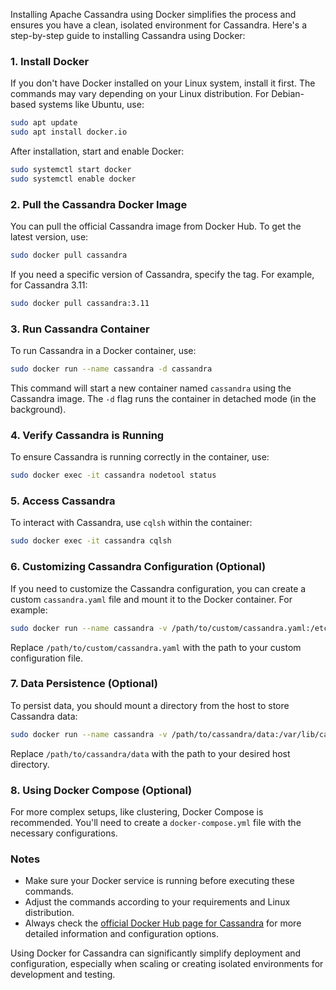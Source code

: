Installing Apache Cassandra using Docker simplifies the process and ensures you have a clean, isolated environment for Cassandra. Here's a step-by-step guide to installing Cassandra using Docker:

### 1. Install Docker
If you don't have Docker installed on your Linux system, install it first. The commands may vary depending on your Linux distribution. For Debian-based systems like Ubuntu, use:

```bash
sudo apt update
sudo apt install docker.io
```

After installation, start and enable Docker:

```bash
sudo systemctl start docker
sudo systemctl enable docker
```

### 2. Pull the Cassandra Docker Image
You can pull the official Cassandra image from Docker Hub. To get the latest version, use:

```bash
sudo docker pull cassandra
```

If you need a specific version of Cassandra, specify the tag. For example, for Cassandra 3.11:

```bash
sudo docker pull cassandra:3.11
```

### 3. Run Cassandra Container
To run Cassandra in a Docker container, use:

```bash
sudo docker run --name cassandra -d cassandra
```

This command will start a new container named `cassandra` using the Cassandra image. The `-d` flag runs the container in detached mode (in the background).

### 4. Verify Cassandra is Running
To ensure Cassandra is running correctly in the container, use:

```bash
sudo docker exec -it cassandra nodetool status
```

### 5. Access Cassandra
To interact with Cassandra, use `cqlsh` within the container:

```bash
sudo docker exec -it cassandra cqlsh
```

### 6. Customizing Cassandra Configuration (Optional)
If you need to customize the Cassandra configuration, you can create a custom `cassandra.yaml` file and mount it to the Docker container. For example:

```bash
sudo docker run --name cassandra -v /path/to/custom/cassandra.yaml:/etc/cassandra/cassandra.yaml -d cassandra
```

Replace `/path/to/custom/cassandra.yaml` with the path to your custom configuration file.

### 7. Data Persistence (Optional)
To persist data, you should mount a directory from the host to store Cassandra data:

```bash
sudo docker run --name cassandra -v /path/to/cassandra/data:/var/lib/cassandra -d cassandra
```

Replace `/path/to/cassandra/data` with the path to your desired host directory.

### 8. Using Docker Compose (Optional)
For more complex setups, like clustering, Docker Compose is recommended. You'll need to create a `docker-compose.yml` file with the necessary configurations.

### Notes
- Make sure your Docker service is running before executing these commands.
- Adjust the commands according to your requirements and Linux distribution.
- Always check the [official Docker Hub page for Cassandra](https://hub.docker.com/_/cassandra) for more detailed information and configuration options.

Using Docker for Cassandra can significantly simplify deployment and configuration, especially when scaling or creating isolated environments for development and testing.